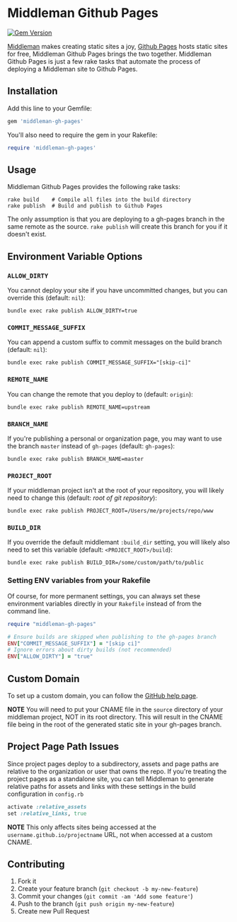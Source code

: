 # Middleman Github Pages

[![Gem Version](https://img.shields.io/gem/v/middleman-gh-pages.svg)](https://rubygems.org/gems/middleman-gh-pages)

[Middleman](https://middlemanapp.com/) makes creating static sites a joy, [Github
Pages](https://pages.github.com/) hosts static sites for free, Middleman Github
Pages brings the two together. Middleman Github Pages is just a few rake tasks
that automate the process of deploying a Middleman site to Github Pages.

## Installation

Add this line to your Gemfile:

```ruby
gem 'middleman-gh-pages'
```

You'll also need to require the gem in your Rakefile:

```ruby
require 'middleman-gh-pages'
```

## Usage

Middleman Github Pages provides the following rake tasks:

```shell
rake build    # Compile all files into the build directory
rake publish  # Build and publish to Github Pages
```

The only assumption is that you are deploying to a gh-pages branch in the same
remote as the source. `rake publish` will create this branch for you if it
doesn't exist.

## Environment Variable Options

### `ALLOW_DIRTY`

You cannot deploy your site if you have uncommitted changes, but you can
override this (default: `nil`):

```
bundle exec rake publish ALLOW_DIRTY=true
```

### `COMMIT_MESSAGE_SUFFIX`

You can append a custom suffix to commit messages on the build branch
(default: `nil`):

```
bundle exec rake publish COMMIT_MESSAGE_SUFFIX="[skip-ci]"
```

### `REMOTE_NAME`

You can change the remote that you deploy to (default: `origin`):

```
bundle exec rake publish REMOTE_NAME=upstream
```

### `BRANCH_NAME`

If you're publishing a personal or organization page, you may want to use the
branch `master` instead of `gh-pages` (default: `gh-pages`):

```
bundle exec rake publish BRANCH_NAME=master
```

### `PROJECT_ROOT`

If your middleman project isn't at the root of your repository, you will
likely need to change this (default: _root of git repository_):

```
bundle exec rake publish PROJECT_ROOT=/Users/me/projects/repo/www
```

### `BUILD_DIR`

If you override the default middlemant `:build_dir` setting, you will likely
also need to set this variable (default: `<PROJECT_ROOT>/build`):

```
bundle exec rake publish BUILD_DIR=/some/custom/path/to/public
```

### Setting ENV variables from your Rakefile

Of course, for more permanent settings, you can always set these environment
variables directly in your `Rakefile` instead of from the command line.

```ruby
require "middleman-gh-pages"

# Ensure builds are skipped when publishing to the gh-pages branch
ENV["COMMIT_MESSAGE_SUFFIX"] = "[skip ci]"
# Ignore errors about dirty builds (not recommended)
ENV["ALLOW_DIRTY"] = "true"
```

## Custom Domain

To set up a custom domain, you can follow the [GitHub help page](https://help.github.com/articles/setting-up-a-custom-domain-with-github-pages/).

__NOTE__ You will need to put your CNAME file in the `source` directory of your middleman project, NOT in its root directory. This will result in the CNAME file being in the root of the generated static site in your gh-pages branch.

## Project Page Path Issues

Since project pages deploy to a subdirectory, assets and page paths are relative to the organization or user that owns the repo. If you're treating the project pages as a standalone site, you can tell Middleman to generate relative paths for assets and links with these settings in the build configuration in `config.rb`

``` ruby
activate :relative_assets
set :relative_links, true
```

__NOTE__ This only affects sites being accessed at the `username.github.io/projectname` URL, not when accessed at a custom CNAME.

## Contributing

1. Fork it
2. Create your feature branch (`git checkout -b my-new-feature`)
3. Commit your changes (`git commit -am 'Add some feature'`)
4. Push to the branch (`git push origin my-new-feature`)
5. Create new Pull Request
